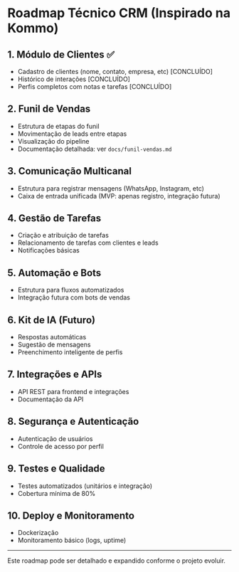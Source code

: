 # Roadmap Técnico CRM (Inspirado na Kommo)

## 1. Módulo de Clientes ✅
- Cadastro de clientes (nome, contato, empresa, etc) [CONCLUÍDO]
- Histórico de interações [CONCLUÍDO]
- Perfis completos com notas e tarefas [CONCLUÍDO]


## 2. Funil de Vendas
- Estrutura de etapas do funil
- Movimentação de leads entre etapas
- Visualização do pipeline
- Documentação detalhada: ver `docs/funil-vendas.md`

## 3. Comunicação Multicanal
- Estrutura para registrar mensagens (WhatsApp, Instagram, etc)
- Caixa de entrada unificada (MVP: apenas registro, integração futura)

## 4. Gestão de Tarefas
- Criação e atribuição de tarefas
- Relacionamento de tarefas com clientes e leads
- Notificações básicas

## 5. Automação e Bots
- Estrutura para fluxos automatizados
- Integração futura com bots de vendas

## 6. Kit de IA (Futuro)
- Respostas automáticas
- Sugestão de mensagens
- Preenchimento inteligente de perfis

## 7. Integrações e APIs
- API REST para frontend e integrações
- Documentação da API

## 8. Segurança e Autenticação
- Autenticação de usuários
- Controle de acesso por perfil

## 9. Testes e Qualidade
- Testes automatizados (unitários e integração)
- Cobertura mínima de 80%

## 10. Deploy e Monitoramento
- Dockerização
- Monitoramento básico (logs, uptime)

---

Este roadmap pode ser detalhado e expandido conforme o projeto evoluir.